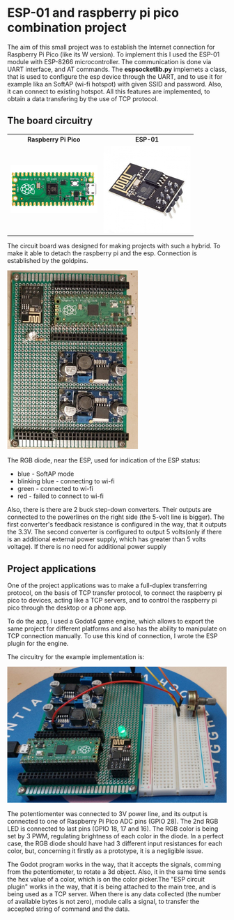 <h1>ESP-01 and raspberry pi pico combination project</h1>
<p>The aim of this small project was to establish the Internet connection for Raspberry Pi Pico (like its W version). To implement this I used the ESP-01 module with ESP-8266 microcontroller. The communication is done via UART interface, and AT commands. The <b>espsocketlib.py</b> implemets a class, that is used to configure the esp device through the UART, and to use it for example lika an SoftAP (wi-fi hotspot) with given SSID and password. Also, it can connect to existing hotspot. All this features are implemented, to obtain a data transfering by the use of TCP protocol.</p>

<h2>The board circuitry</h2>

<table>
  <tr>
    <th>Raspberry Pi Pico</th>
    <th>ESP-01</th>
  </tr>
  <tr>
    <td><img src="images_rpi_esp/rpi_pico.jpg" width="200" alt="RPI Pico"/></td>
    <td><img src="images_rpi_esp/esp01.jpg" width="200" alt="ESP-01"/></td>
  </tr>
</table>

<p>The circuit board was designed for making projects with such a hybrid. To make it able to detach the raspberry pi and the esp. Connection is established by the goldpins.</p>

<img src="images_rpi_esp/board.jpeg" width="300" alt="Board outlook"/>

<p>The RGB diode, near the ESP, used for indication of the ESP status:</p>
<ul>
  <li>blue - SoftAP mode</li>
  <li>blinking blue - connecting to wi-fi</li>
  <li>green - connected to wi-fi</li>
  <li>red - failed to connect to wi-fi</li>
</ul>
<p>Also, there is there are 2 buck step-down converters. Their outputs are connected to the powerlines on the right side (the 5-volt line is bigger). The first converter's feedback resistance is configured in the way, that it outputs the 3.3V. The second converter is configured to output 5 volts(only if there is an additional external power supply, which has greater than 5 volts voltage). If there is no need for additional power supply</p>

<h2>Project applications</h2>
<p>One of the project applications was to make a full-duplex transferring protocol, on the basis of TCP transfer protocol, to connect the raspberry pi pico to devices, acting like a TCP servers, and to control the raspberry pi pico through the desktop or a phone app.</p>
<p>To do the app, I used a Godot4 game engine, which allows to export the same project for different platforms and also has the ability to manipulate on TCP connection manually. To use this kind of connection, I wrote the ESP plugin for the engine.</p>

<p>The circuitry for the example implementation is:</p>
<img src="images_rpi_esp/circuitry.jpeg" alt='The circuitry'>
<p>The potentiomenter was connected to 3V power line, and its output is connected to one of Raspberry Pi Pico ADC pins (GPIO 28). The 2nd RGB LED is connected to last pins (GPIO 18, 17 and 16). The RGB color is being set by 3 PWM, regulating brightness of each color in the diode. In a perfect case, the RGB diode should have had 3 different input resistances for each color, but, concerning it firstly as a prototype, it is a negligible issue.</p>
<p> The Godot program works in the way, that it accepts the signals, comming from the potentiometer, to rotate a 3d object. Also, it in the same time sends the hex value of a color, which is on the color picker.The "ESP circuit plugin" works in the way, that it is being attached to the main tree, and is being used as a TCP server. When there is any data collected (the number of available bytes is not zero), module calls a signal, to transfer the accepted string of command and the data. </p>

